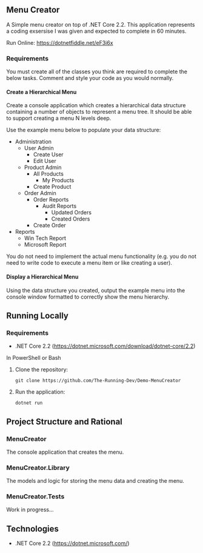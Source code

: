 ## Menu Creator

A Simple menu creator on top of .NET Core 2.2. This application represents a coding exsersise I was given and expected to complete in 60 minutes.

Run Online: https://dotnetfiddle.net/eF3i6x

### Requirements

You must create all of the classes you think are required to complete the below tasks. Comment and style your code as you would normally.

#### Create a Hierarchical Menu

Create a console application which creates a hierarchical data structure containing a number of objects to represent a menu tree. It should be able to support creating a menu N levels deep.

Use the example menu below to populate your data structure:

- Administration
	- User Admin
		- Create User
		- Edit User
	- Product Admin
		- All Products
			- My Products
		- Create Product
	- Order Admin
		- Order Reports
			- Audit Reports
				- Updated Orders
				- Created Orders
		- Create Order
- Reports
	- Win Tech Report
	- Microsoft Report

You do not need to implement the actual menu functionality (e.g. you do not need to write code to execute a menu item or like creating a user).

#### Display a Hierarchical Menu

Using the data structure you created, output the example menu into the console window formatted to correctly show the menu hierarchy.

## Running Locally

### Requirements
- .NET Core 2.2 (https://dotnet.microsoft.com/download/dotnet-core/2.2)

In PowerShell or Bash

1. Clone the repository:

    ```git clone https://github.com/The-Running-Dev/Demo-MenuCreator```

2. Run the application:

    ```dotnet run```

## Project Structure and Rational

### MenuCreator
The console application that creates the menu.

### MenuCreator.Library
The models and logic for storing the menu data and creating the menu.

### MenuCreator.Tests
Work in progress...

## Technologies
* .NET Core 2.2 (https://dotnet.microsoft.com/)
